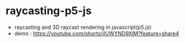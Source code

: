 # raycasting-p5-js
- raycasting and 3D raycast rendering in javascript(p5.js) 
- demo : https://youtube.com/shorts/jIUWYND9XlM?feature=share4
